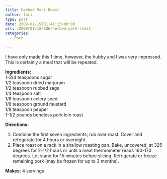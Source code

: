 ```yaml
---
title: Herbed Pork Roast
author: lori
type: post
date: 2009-01-19T01:41:15+00:00
url: /2009/01/18/106/herbed-pork-roast
categories:
  - Pork

---
```

I have only made this 1 time, however, the hubby and I was very impressed. This is certainly a meal that will be repeated.

**Ingredients:**  
1-3/4 teaspoons sugar  
1/2 teaspoon dried marjoram  
1/2 teaspoon rubbed sage  
1/4 teaspoon salt  
1/8 teaspoon celery seed  
1/8 teaspoon ground mustard  
1/8 teaspoon pepper  
1-1/2 pounds boneless pork loin roast

**Directions:**

  1. Combine the first seven ingredients; rub over roast. Cover and refrigerate for 4 hours or overnight.
  2. Place roast on a rack in a shallow roasting pan. Bake, uncovered, at 325 degrees for 2-1/2 hours or until a meat thermometer reads 160-170 degrees. Let stand for 15 minutes before slicing. Refrigerate or freeze remaining pork (may be frozen for up to 3 months).

**Makes:** 4 servings